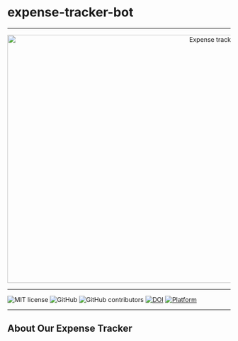 # expense-tracker-bot
<hr>
<p align="center">
<a><img  height=560 width=1000 
  src="https://github.com/deekay2310/expense-tracker-bot/blob/a309da8b25b937136f37224eb1074900b7cf186b/docs/expenses.jpeg" alt="Expense tracking made easy!"></a>
</p>
<hr>

![MIT license](https://img.shields.io/badge/License-MIT-green.svg)
![GitHub](https://img.shields.io/badge/Language-Python-blue.svg)
![GitHub contributors](https://img.shields.io/github/contributors/deekay2310/SE21_HW2B_Group6)
[![DOI](https://zenodo.org/badge/DOI/10.5281/zenodo.5528778.svg)](https://doi.org/10.5281/zenodo.5528778)
[![Platform](https://img.shields.io/badge/Platform-Telegram-blue)](https://desktop.telegram.org/)

<hr>

## About Our Expense Tracker
